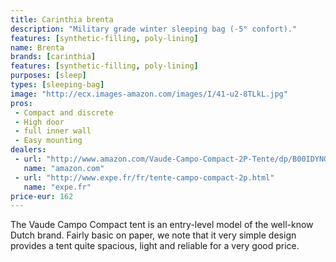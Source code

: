 ```yaml
---
title: Carinthia brenta
description: "Military grade winter sleeping bag (-5° confort)."
features: [synthetic-filling, poly-lining]
name: Brenta
brands: [carinthia]
features: [synthetic-filling, poly-lining]
purposes: [sleep]
types: [sleeping-bag]
image: "http://ecx.images-amazon.com/images/I/41-u2-8TLkL.jpg"
pros:
 - Compact and discrete
 - High door
 - full inner wall
 - Easy mounting
dealers:
 - url: "http://www.amazon.com/Vaude-Campo-Compact-2P-Tente/dp/B00IDYNGLA"
   name: "amazon.com"
 - url: "http://www.expe.fr/fr/tente-campo-compact-2p.html"
   name: "expe.fr"
price-eur: 162
---
```

The Vaude Campo Compact tent is an entry-level model of the well-know Dutch brand. Fairly basic on paper, we note that it very simple design provides a tent quite spacious, light and reliable for a very good price.
